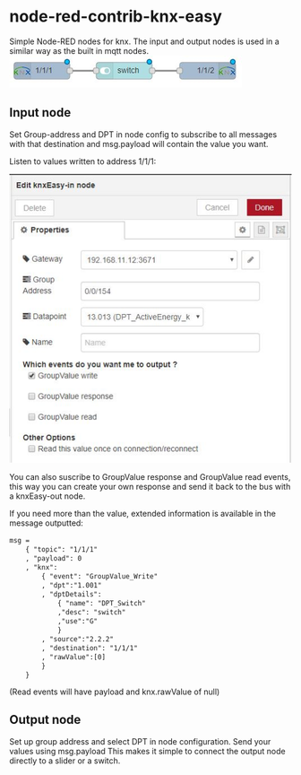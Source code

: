 # node-red-contrib-knx-easy
Simple Node-RED nodes for knx.
The input and output nodes is used in a similar way as the built in mqtt nodes.
![Input and output node](readme/input_output.jpg) 



## Input node
Set Group-address and DPT in node config to subscribe to all messages with 
that destination and  msg.payload will contain the value you want.

Listen to values written to address 1/1/1:

![Input and output node](readme/input_properties.jpg)

You can also suscribe to GroupValue response and GroupValue read events,
this way you can create your own response and send it back to the bus with a knxEasy-out node.

If you need more than the value, extended information is available in the message outputted:   
```
msg = 
    { "topic": "1/1/1"
    , "payload": 0
    , "knx": 
        { "event": "GroupValue_Write"
        , "dpt":"1.001"
        , "dptDetails": 
            { "name": "DPT_Switch"
            ,"desc": "switch"
            ,"use":"G"
            }
        , "source":"2.2.2"
        , "destination": "1/1/1"
        , "rawValue":[0]
        }
    }                        
```
(Read events will have payload and knx.rawValue of null)

## Output node
Set up group address and select DPT in node configuration.
Send your values using msg.payload
This makes it simple to connect the output node directly to a slider or a switch.